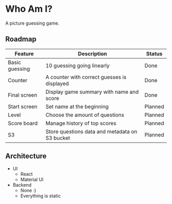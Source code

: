 # Who Am I?

A picture guessing game.

## Roadmap

| Feature        | Description                                    | Status  |
| -------------- | ---------------------------------------------- | ------- |
| Basic guessing | 10 guessing going linearly                     | Done    |
| Counter        | A counter with correct guesses is displayed    | Done    |
| Final screen   | Display game summary with name and score       | Done    |
| Start screen   | Set name at the beginning                      | Planned |
| Level          | Choose the amount of questions                 | Planned |
| Score board    | Manage history of top scores                   | Planned |
| S3             | Store questions data and metadata on S3 bucket | Planned |

## Architecture

- UI
  - React
  - Material UI
- Backend
  - None :)
  - Everything is static

